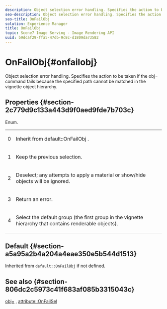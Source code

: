 ```yaml
---
description: Object selection error handling. Specifies the action to be taken if the obj= command fails because the specified path cannot be matched in the vignette object hierarchy.
seo-description: Object selection error handling. Specifies the action to be taken if the obj= command fails because the specified path cannot be matched in the vignette object hierarchy.
seo-title: OnFailObj
solution: Experience Manager
title: OnFailObj
topic: Scene7 Image Serving - Image Rendering API
uuid: b9dcaf29-ffa5-47db-9c8c-d1809da73582
---
```


# OnFailObj{#onfailobj}

Object selection error handling. Specifies the action to be taken if the obj= command fails because the specified path cannot be matched in the vignette object hierarchy.

## Properties {#section-2c779d9c133a443d9f0aed9fde7b703c}

Enum.

<table id="simpletable_538B76AB784D4DEE9B8021A6BDCE06AB"> 
 <tr class="strow"> 
  <td class="stentry"> <p>0 </p> </td> 
  <td class="stentry"> <p>Inherit from <span class="codeph"> default::OnFailObj </span>. </p> </td> 
 </tr> 
 <tr class="strow"> 
  <td class="stentry"> <p>1 </p> </td> 
  <td class="stentry"> <p>Keep the previous selection. </p> </td> 
 </tr> 
 <tr class="strow"> 
  <td class="stentry"> <p>2 </p> </td> 
  <td class="stentry"> <p>Deselect; any attempts to apply a material or show/hide objects will be ignored. </p> </td> 
 </tr> 
 <tr class="strow"> 
  <td class="stentry"> <p>3 </p> </td> 
  <td class="stentry"> <p>Return an error. </p> </td> 
 </tr> 
 <tr class="strow"> 
  <td class="stentry"> <p>4 </p> </td> 
  <td class="stentry"> <p>Select the default group (the first group in the vignette hierarchy that contains renderable objects). </p> </td> 
 </tr> 
</table>

## Default {#section-a5a95a2b4a204a4eae350e5b544d1513}

Inherited from `default::OnFailObj` if not defined.

## See also {#section-806dc2c5973c41f683af085b3315043c}

[obj=](../../../../../ir-api/http-protocol/image-rendering-api-ref/c-ir-http-protocol-ref/c-ir-http-protocol-command-reference/r-ir-obj.md#reference-31e7dac7931b4e0eb3c7589f120a1e6a) , [attribute::OnFailSel](../../../../../ir-api/material-cat/image-rendering-api-ref/c-ir-material-catalog/c-ir-attributes-reference/r-ir-onfailsel.md#reference-f95e4a4a3c02412b87a2b0acca8a5513) 
